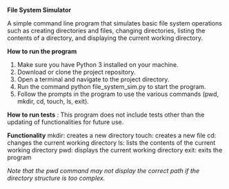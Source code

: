 ****File System Simulator****

A simple command line program that simulates basic file system operations such as creating directories and files, changing directories, listing the contents of a directory, and displaying the current working directory.

****How to run the program****
1. Make sure you have Python 3 installed on your machine.
2. Download or clone the project repository.
3. Open a terminal and navigate to the project directory.
4. Run the command python file_system_sim.py to start the program.
5. Follow the prompts in the program to use the various commands (pwd, mkdir, cd, touch, ls, exit).

****How to run tests**** :
This program does not include tests other than the updating of functionalities for future use.

****Functionality****
mkdir: creates a new directory
touch: creates a new file
cd: changes the current working directory
ls: lists the contents of the current working directory
pwd: displays the current working directory
exit: exits the program


_Note that the pwd command may not display the correct path if the directory structure is too complex._
